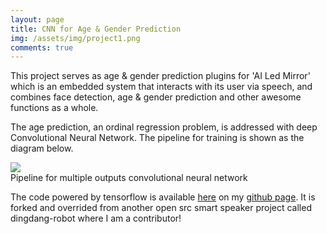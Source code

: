 ```yaml
---
layout: page
title: CNN for Age & Gender Prediction
img: /assets/img/project1.png
comments: true
---
```


This project serves as age & gender prediction plugins for 'AI Led Mirror' which is an embedded system that interacts with its user via speech, and combines face detection, age & gender prediction and other awesome functions as a whole.

The age prediction, an ordinal regression problem, is addressed with deep Convolutional Neural Network. The pipeline for training is shown as the diagram below.

<div class="img_row">
    <img src="{{ site.baseurl }}/assets/img/pip1.png">
</div>
<div class="col three caption">
    Pipeline for multiple outputs convolutional neural network
</div>

The code powered by tensorflow is available <a href="https://github.com/pengbohua/AI-Led-Mirror" target="blank">here</a> on my <a href="https://github.com/pengbohua/AI-Led-Mirror" target="blank">github page</a>. It is forked and overrided from another open src smart speaker project called dingdang-robot where I am a contributor!

<div id="disqus_thread"></div>
